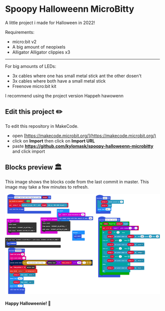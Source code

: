 # Spoopy Halloweenn MicroBitty

A little project i made for Halloween in 2022!

Requirements:
- micro:bit v2
- A big amount of neopixels
- Alligator Alligator clippies x3
---
For big amounts of LEDs:
- 3x cables where one has small metal stick ant the other dosen't
- 3x cables where both have a small metal stick
- Freenove micro:bit kit

I recommend using the project version
Happeh hawowenn


<!--more-->


## Edit this project ✏️

To edit this repository in MakeCode.

* open [https://makecode.microbit.org/](https://makecode.microbit.org/)
* click on **Import** then click on **Import URL**
* paste **https://github.com/kylomask/spoopy-halloweenn-microbitty** and click import

## Blocks preview 🏛️

This image shows the blocks code from the last commit in master.
This image may take a few minutes to refresh.

![A rendered view of the blocks](https://github.com/kylomask/spoopy-halloweenn-microbitty/raw/master/.github/makecode/blocks.png)

#### Happy Halloweenie! 🎃
